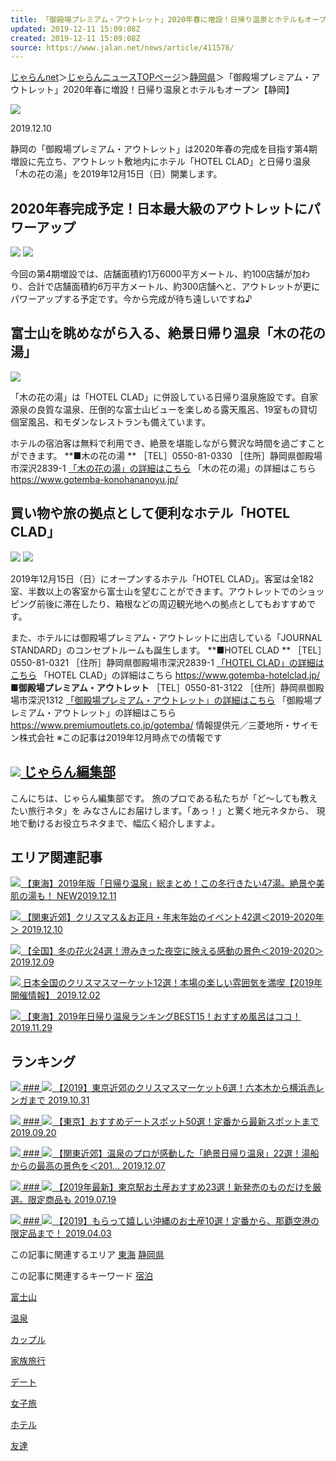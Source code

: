 ```yaml
---
title: 「御殿場プレミアム・アウトレット」2020年春に増設！日帰り温泉とホテルもオープン【静岡】
updated: 2019-12-11 15:09:08Z
created: 2019-12-11 15:09:08Z
source: https://www.jalan.net/news/article/411576/
---
```


[じゃらんnet](https://www.jalan.net/)＞[じゃらんニュースTOPページ](https://www.jalan.net/news/)＞[静岡県](https://www.jalan.net/news/shizuoka/)＞「御殿場プレミアム・アウトレット」2020年春に増設！日帰り温泉とホテルもオープン【静岡】

![](https://www.jalan.net/news/img/2019/12/20191206__gotenba-outlet_004-670x443.jpg)

2019.12.10

静岡の「御殿場プレミアム・アウトレット」は2020年春の完成を目指す第4期増設に先立ち、アウトレット敷地内にホテル「HOTEL CLAD」と日帰り温泉「木の花の湯」を2019年12月15日（日）開業します。

## 2020年春完成予定！日本最大級のアウトレットにパワーアップ

![](https://www.jalan.net/news/img/2019/12/20191206__gotenba-outlet_006.jpg)
![](https://www.jalan.net/news/img/2019/12/20191206__gotenba-outlet_005.jpg)

今回の第4期増設では、店舗面積約1万6000平方メートル、約100店舗が加わり、合計で店舗面積約6万平方メートル、約300店舗へと、アウトレットが更にパワーアップする予定です。今から完成が待ち遠しいですね♪

## 富士山を眺めながら入る、絶景日帰り温泉「木の花の湯」

![](https://www.jalan.net/news/img/2019/12/20191206__gotenba-konohana_001.jpg)

「木の花の湯」は「HOTEL CLAD」に併設している日帰り温泉施設です。自家源泉の良質な温泉、圧倒的な富士山ビューを楽しめる露天風呂、19室もの貸切個室風呂、和モダンなレストランも備えています。

ホテルの宿泊客は無料で利用でき、絶景を堪能しながら贅沢な時間を過ごすことができます。
**■木の花の湯 **
［TEL］0550-81-0330
［住所］静岡県御殿場市深沢2839-1
[「木の花の湯」の詳細はこちら](https://www.gotemba-konohananoyu.jp/)
「木の花の湯」の詳細はこちら
https://www.gotemba-konohananoyu.jp/

## 買い物や旅の拠点として便利なホテル「HOTEL CLAD」

![](https://www.jalan.net/news/img/2019/12/20191206__gotenba-hotel_002.jpg)
![](https://www.jalan.net/news/img/2019/12/20191206__gotenba_003.jpg)

2019年12月15日（日）にオープンするホテル「HOTEL CLAD」。客室は全182室、半数以上の客室から富士山を望むことができます。アウトレットでのショッピング前後に滞在したり、箱根などの周辺観光地への拠点としてもおすすめです。

また、ホテルには御殿場プレミアム・アウトレットに出店している「JOURNAL STANDARD」のコンセプトルームも誕生します。
**■HOTEL CLAD **
［TEL］0550-81-0321
［住所］静岡県御殿場市深沢2839-1
[「HOTEL CLAD」の詳細はこちら](https://www.gotemba-hotelclad.jp/%20)
「HOTEL CLAD」の詳細はこちら
https://www.gotemba-hotelclad.jp/
**■御殿場プレミアム・アウトレット**
［TEL］0550-81-3122
［住所］静岡県御殿場市深沢1312
[「御殿場プレミアム・アウトレット」の詳細はこちら](https://www.premiumoutlets.co.jp/gotemba/)
「御殿場プレミアム・アウトレット」の詳細はこちら
https://www.premiumoutlets.co.jp/gotemba/
情報提供元／三菱地所・サイモン株式会社
※この記事は2019年12月時点での情報です

##  [![](https://www.jalan.net/news/img/2017/03/jalan_icon20170331-78x78.jpg) じゃらん編集部](https://www.jalan.net/news/author/jalaneditor/)

こんにちは、じゃらん編集部です。旅のプロである私たちが「ど～しても教えたい旅行ネタ」をみなさんにお届けします。「あっ！」と驚く地元ネタから、現地で動けるお役立ちネタまで、幅広く紹介しますよ。

## エリア関連記事

[![](https://www.jalan.net/news/img/2019/11/1911_tokai_1_027-220x146.jpg)  【東海】2019年版「日帰り温泉」総まとめ！この冬行きたい47湯。絶景や美肌の湯も！  NEW2019.12.11](https://www.jalan.net/news/article/406167/)

[![](https://www.jalan.net/news/img/2019/11/TP1210h-illumi-3-5-01-220x146.jpg)  【関東近郊】クリスマス＆お正月・年末年始のイベント42選＜2019-2020年＞   2019.12.10](https://www.jalan.net/news/article/406168/)

[![](https://www.jalan.net/news/img/2019/10/TP1116h-hanabi-7-3-01-220x146.jpg)  【全国】冬の花火24選！澄みきった夜空に映える感動の景色＜2019-2020＞   2019.12.09](https://www.jalan.net/news/article/397387/)

[![](https://www.jalan.net/news/img/2019/11/TP1209h-cris-3-6-220x146.jpg)  日本全国のクリスマスマーケット12選！本場の楽しい雰囲気を満喫【2019年開催情報】   2019.12.02](https://www.jalan.net/news/article/406161/)

[![](https://www.jalan.net/news/img/2019/11/1911_tokai_1_014-220x146.jpg)  【東海】2019年日帰り温泉ランキングBEST15！おすすめ風呂はココ！   2019.11.29](https://www.jalan.net/news/article/397407/)

## ランキング

[![](https://www.jalan.net/news/img/2019/10/191030_markettokyo-670x443.jpg)  ### ![](https://www.jalan.net/news/wp-content/themes/jalan-new/images/contents/icon-rank01.png)   【2019】東京近郊のクリスマスマーケット6選！六本木から横浜赤レンガまで    2019.10.31](https://www.jalan.net/news/article/399777/)

[![](https://www.jalan.net/news/img/2019/02/a8fd7e9fde5b354afd289a02eb4cbe0f-670x443.jpg)  ### ![](https://www.jalan.net/news/wp-content/themes/jalan-new/images/contents/icon-rank02.png)   【東京】おすすめデートスポット50選！定番から最新スポットまで    2019.09.20](https://www.jalan.net/news/article/81231/)

[![](https://www.jalan.net/news/img/2019/11/1911_kanto_2_088-670x443.jpg)  ### ![](https://www.jalan.net/news/wp-content/themes/jalan-new/images/contents/icon-rank03.png)   【関東近郊】温泉のプロが感動した「絶景日帰り温泉」22選！湯船からの最高の景色を＜201…    2019.12.07](https://www.jalan.net/news/article/401305/)

[![](https://www.jalan.net/news/img/2019/07/20190719_tokyomiyage_10-1-670x443.jpg)  ### ![](https://www.jalan.net/news/wp-content/themes/jalan-new/images/contents/icon-rank04.png)   【2019年最新】東京駅お土産おすすめ23選！新発売のものだけを厳選。限定商品も    2019.07.19](https://www.jalan.net/news/article/367916/)

[![](https://www.jalan.net/news/img/2019/04/20190221_okinawamiyage_24-670x395.jpg)  ### ![](https://www.jalan.net/news/wp-content/themes/jalan-new/images/contents/icon-rank05.png)   【2019】もらって嬉しい沖縄のお土産10選！定番から、那覇空港の限定品まで！    2019.04.03](https://www.jalan.net/news/article/93868/)

この記事に関連するエリア
[東海](https://www.jalan.net/news/search/area%5B0%5D=tokai)
[静岡県](https://www.jalan.net/news/shizuoka/)

この記事に関連するキーワード
[宿泊](https://www.jalan.net/news/tag/%e5%ae%bf%e6%b3%8a/)

[富士山](https://www.jalan.net/news/tag/%e5%af%8c%e5%a3%ab%e5%b1%b1/)

[温泉](https://www.jalan.net/news/tag/%e6%b8%a9%e6%b3%89/)

[カップル](https://www.jalan.net/news/tag/%e3%82%ab%e3%83%83%e3%83%97%e3%83%ab/)

[家族旅行](https://www.jalan.net/news/tag/%e5%ae%b6%e6%97%8f%e6%97%85%e8%a1%8c/)

[デート](https://www.jalan.net/news/tag/%e3%83%87%e3%83%bc%e3%83%88/)

[女子旅](https://www.jalan.net/news/tag/%e5%a5%b3%e5%ad%90%e6%97%85/)

[ホテル](https://www.jalan.net/news/tag/%e3%83%9b%e3%83%86%e3%83%ab/)

[友達](https://www.jalan.net/news/tag/%e5%8f%8b%e9%81%94/)